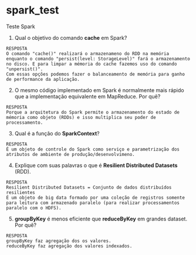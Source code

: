 # spark_test
Teste Spark

1. Qual o objetivo do comando **cache** em Spark?
```
RESPOSTA
O comando "cache()" realizará o armazenameno do RDD na memória enquanto o comando "persist(level: StorageLevel)" fará o armazenamento no disco. E para limpar a mémoria do cache fazemos uso do comando "unpersist()".
Com essas opções podemos fazer o balanceamento de memória para ganho de performance da aplicação.
```
2. O mesmo código implementado em Spark é normalmente mais rápido que a implementação equivalente em
MapReduce. Por quê?
```
RESPOSTA
Porque a arquitetura do Spark permite o armazenamento do estado de mémoria como objeto (RDDs) e isso multiplica seu poder de processamento.
```
3. Qual é a função do **SparkContext**?
```
RESPOSTA
É um objeto de controle do Spark como serviço e parametrização dos atributos de ambiente de produção/desenvolvimeno.
```
4. Explique com suas palavras o que é **Resilient Distributed Datasets** (RDD).
```
RESPOSTA
Resilient Distributed Datasets = Conjunto de dados distribuídos resilientes
É um objeto de big data formado por uma coleção de registros somente para leitura com armazenado paralelo (para realizar processamentos paralelo com o HDFS).
```
5. **groupByKey** é menos eficiente que **reduceByKey** em grandes dataset. Por quê?
```
RESPOSTA
groupByKey faz agregação dos os valores.
reduceByKey faz agregação dos valores indexados.
```
